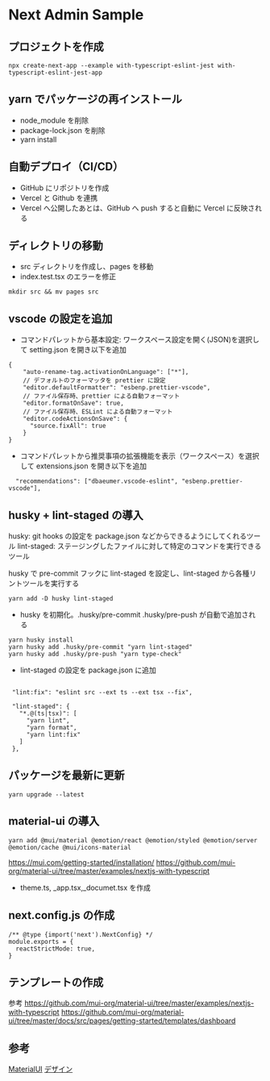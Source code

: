 # Next Admin Sample

## プロジェクトを作成

```
npx create-next-app --example with-typescript-eslint-jest with-typescript-eslint-jest-app
```

## yarn でパッケージの再インストール

- node_module を削除
- package-lock.json を削除
- yarn install

## 自動デプロイ（CI/CD）

- GitHub にリポジトリを作成
- Vercel と Github を連携
- Vercel へ公開したあとは、GitHub へ push すると自動に Vercel に反映される

## ディレクトリの移動

- src ディレクトリを作成し、pages を移動
- index.test.tsx のエラーを修正

```
mkdir src && mv pages src
```

## vscode の設定を追加

- コマンドパレットから基本設定: ワークスペース設定を開く(JSON)を選択して setting.json を開き以下を追加

```
{
    "auto-rename-tag.activationOnLanguage": ["*"],
    // デフォルトのフォーマッタを prettier に設定
    "editor.defaultFormatter": "esbenp.prettier-vscode",
    // ファイル保存時、prettier による自動フォーマット
    "editor.formatOnSave": true,
    // ファイル保存時、ESLint による自動フォーマット
    "editor.codeActionsOnSave": {
      "source.fixAll": true
    }
}
```

- コマンドパレットから推奨事項の拡張機能を表示（ワークスペース）を選択して extensions.json を開き以下を追加

```
  "recommendations": ["dbaeumer.vscode-eslint", "esbenp.prettier-vscode"],
```

## husky + lint-staged の導入

husky: git hooks の設定を package.json などからできるようにしてくれるツール
lint-staged: ステージングしたファイルに対して特定のコマンドを実行できるツール

husky で pre-commit フックに lint-staged を設定し、lint-staged から各種リントツールを実行する

```
yarn add -D husky lint-staged
```

- husky を初期化。.husky/pre-commit .husky/pre-push が自動で追加される

```
yarn husky install
yarn husky add .husky/pre-commit "yarn lint-staged"
yarn husky add .husky/pre-push "yarn type-check"
```

- lint-staged の設定を package.json に追加

```

 "lint:fix": "eslint src --ext ts --ext tsx --fix",

 "lint-staged": {
   "*.@(ts|tsx)": [
     "yarn lint",
     "yarn format",
     "yarn lint:fix"
   ]
 },
```

## パッケージを最新に更新

```
yarn upgrade --latest
```

## material-ui の導入

```
yarn add @mui/material @emotion/react @emotion/styled @emotion/server @emotion/cache @mui/icons-material
```

<https://mui.com/getting-started/installation/>
<https://github.com/mui-org/material-ui/tree/master/examples/nextjs-with-typescript>

- theme.ts, \_app.tsx,\_documet.tsx を作成

## next.config.js の作成

```
/** @type {import('next').NextConfig} */
module.exports = {
  reactStrictMode: true,
}
```

## テンプレートの作成

参考
<https://github.com/mui-org/material-ui/tree/master/examples/nextjs-with-typescript>
<https://github.com/mui-org/material-ui/tree/master/docs/src/pages/getting-started/templates/dashboard>

## 参考

[MaterialUI](https://mui.com/getting-started/usage/)
[デザイン](https://material-ui.com/store/previews/material-app/)
